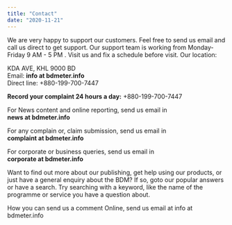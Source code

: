 ```yaml
---
title: "Contact"
date: "2020-11-21"
---
```


We are very happy to support our customers. Feel free to send us email and call us direct to get support. Our support team is working from Monday-Friday 9 AM - 5 PM . Visit us and fix a schedule before visit. Our location:

KDA AVE, KHL 9000 BD  
Email: **info at bdmeter.info**  
Direct line: +880-199-700-7447

**Record your complaint 24 hours a day:** +880-199-700-7447

For News content and online reporting, send us email in  
**news at bdmeter.info**

For any complain or, claim submission, send us email in  
**complaint at bdmeter.info**

For corporate or business queries, send us email in  
**corporate at bdmeter.info**

Want to find out more about our publishing, get help using our products, or just have a general enquiry about the BDM? If so, goto our popular answers or have a search. Try searching with a keyword, like the name of the programme or service you have a question about.

How you can send us a comment Online, send us email at info at bdmeter.info
